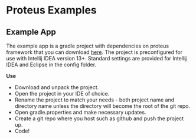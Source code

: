 Proteus Examples
================


Example App
-----------

The example app is a gradle project with dependencies on proteus framework that you can download [here](http://example.com). The project is preconfigured for use with Intellij IDEA version 13+. Standard settings are provided for Intellij IDEA and Eclipse in the config folder.

<strong>Use</strong>
* Download and unpack the project.
* Open the project in your IDE of choice. 
* Rename the project to match your needs - both project name and directory name unless the directory will become the root of the git repo.
* Open gradle.properties and make necessary updates.
* Create a git repo where you host such as github and push the project up.
* Code!
